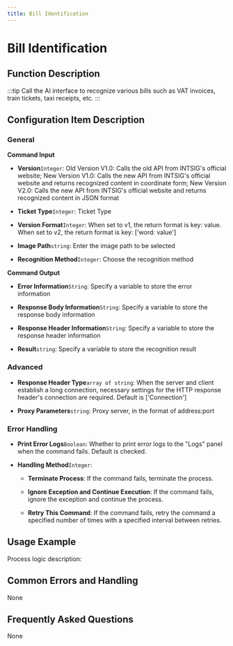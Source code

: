 ```yaml
---
title: Bill Identification
---
```


# Bill Identification

## Function Description

:::tip 
Call the AI interface to recognize various bills such as VAT invoices, train tickets, taxi receipts, etc.
:::

## Configuration Item Description

### General

**Command Input**

- **Version**`Integer`: Old Version V1.0: Calls the old API from INTSIG's official website; New Version V1.0: Calls the new API from INTSIG's official website and returns recognized content in coordinate form; New Version V2.0: Calls the new API from INTSIG's official website and returns recognized content in JSON format

- **Ticket Type**`Integer`: Ticket Type

- **Version Format**`Integer`: When set to v1, the return format is key: value. When set to v2, the return format is key: ['word: value']

- **Image Path**`string`: Enter the image path to be selected

- **Recognition Method**`Integer`: Choose the recognition method


**Command Output**

- **Error Information**`String`: Specify a variable to store the error information

- **Response Body Information**`String`: Specify a variable to store the response body information

- **Response Header Information**`String`: Specify a variable to store the response header information

- **Result**`string`: Specify a variable to store the recognition result

### Advanced

- **Response Header Type**`array of string`: When the server and client establish a long connection, necessary settings for the HTTP response header's connection are required. Default is ['Connection']

- **Proxy Parameters**`string`: Proxy server, in the format of address:port


### Error Handling

- **Print Error Logs**`Boolean`: Whether to print error logs to the "Logs" panel when the command fails. Default is checked. 

- **Handling Method**`Integer`:

    - **Terminate Process**: If the command fails, terminate the process.

    - **Ignore Exception and Continue Execution**: If the command fails, ignore the exception and continue the process.

    - **Retry This Command**: If the command fails, retry the command a specified number of times with a specified interval between retries.

## Usage Example

Process logic description:

## Common Errors and Handling

None

## Frequently Asked Questions

None

